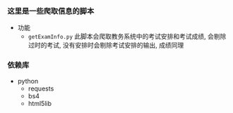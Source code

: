 ### 这里是一些爬取信息的脚本

- 功能
  - `getExamInfo.py`
    此脚本会爬取教务系统中的考试安排和考试成绩, 会剔除过时的考试, 没有安排时会剔除考试安排的输出, 成绩同理


### 依赖库

- python
  - requests
  - bs4
  - html5lib
